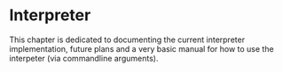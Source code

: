 # Interpreter

This chapter is dedicated to documenting the current interpreter implementation, future plans and a
very basic manual for how to use the interpeter (via commandline arguments).
